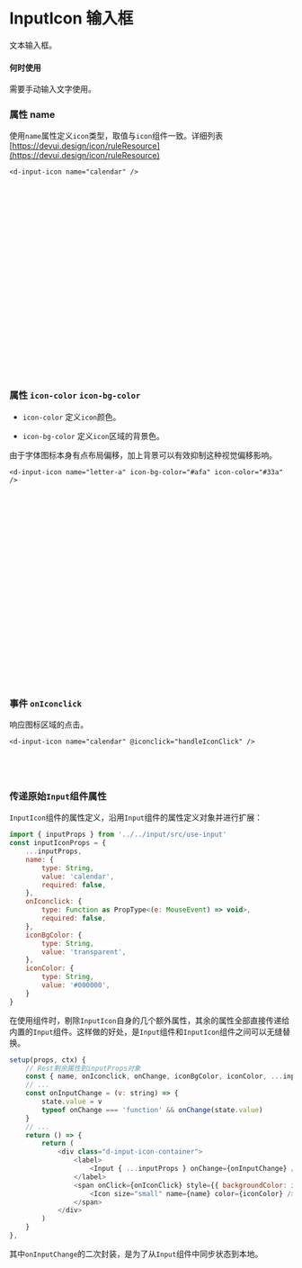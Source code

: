 # InputIcon 输入框

文本输入框。

#### 何时使用

需要手动输入文字使用。

<script lang="ts">
import { defineComponent, ref } from 'vue'
export default defineComponent({
  setup() {

    const eventValue = ref<string>('')
    const handleIconClick = (val: string) => {
        console.log(eventValue.value = val)
        alert('AHHHH~!! InputIcon!!!!')
    }

    return {
      eventValue,
      handleIconClick,
    }
  }
})
</script>

### 属性 name

使用`name`属性定义`icon`类型，取值与`icon`组件一致。详细列表[https://devui.design/icon/ruleResource](https://devui.design/icon/ruleResource)

```vue
<d-input-icon name="calendar" />
```

<div style="max-width: 300px; padding: 20px; display:flex; flex-direction: column; justify-content: space-around; height: 300px;">
<d-input-icon modelValue="calendar" name="calendar" />
<d-input-icon modelValue="code" name="code" />
<d-input-icon modelValue="close" name="close" />
<d-input-icon modelValue="edit" name="edit" />
<d-input-icon modelValue="buy" name="buy" />
<d-input-icon modelValue="letter-a" name="letter-a" />
</div>

### 属性 `icon-color` `icon-bg-color`

- `icon-color` 定义`icon`颜色。

- `icon-bg-color` 定义`icon`区域的背景色。

由于字体图标本身有点布局偏移，加上背景可以有效抑制这种视觉偏移影响。

```vue
<d-input-icon name="letter-a" icon-bg-color="#afa" icon-color="#33a" />
```

<div style="max-width: 300px; padding: 20px; display: flex; flex-direction: column; justify-content: space-around; height: 300px;">
<d-input-icon modelValue="calendar" name="calendar" icon-bg-color="#afa" icon-color="#33a"/>
<d-input-icon modelValue="code" name="code" icon-bg-color="#afa" icon-color="#33a" />
<d-input-icon modelValue="close" name="close" icon-bg-color="#afa" icon-color="#33a" />
<d-input-icon modelValue="edit" name="edit" icon-bg-color="#afa" icon-color="#33a" />
<d-input-icon modelValue="buy" name="buy" icon-bg-color="#afa" icon-color="#33a" />
<d-input-icon modelValue="letter-a" name="letter-a" icon-bg-color="#afa" icon-color="#33a" />
</div>

### 事件 `onIconclick`

响应图标区域的点击。

```vue
<d-input-icon name="calendar" @iconclick="handleIconClick" />
```

<div style="max-width: 300px; padding: 20px; display: flex; flex-direction: column; justify-content: space-around;">
<d-input-icon name="calendar" modelValue="click the icon --->" @iconclick="handleIconClick" />
</div>

### 传递原始`Input`组件属性

`InputIcon`组件的属性定义，沿用`Input`组件的属性定义对象并进行扩展：

```js
import { inputProps } from '../../input/src/use-input'
const inputIconProps = {
    ...inputProps,
    name: {
        type: String,
        value: 'calendar',
        required: false,
    },
    onIconclick: {
        type: Function as PropType<(e: MouseEvent) => void>,
        required: false,
    },
    iconBgColor: {
        type: String,
        value: 'transparent',
    },
    iconColor: {
        type: String,
        value: '#000000',
    }
}
```

在使用组件时，剔除`InputIcon`自身的几个额外属性，其余的属性全部直接传递给内置的`Input`组件。这样做的好处，是`Input`组件和`InputIcon`组件之间可以无缝替换。

```js
setup(props, ctx) {
    // Rest剩余属性到inputProps对象
    const { name, onIconclick, onChange, iconBgColor, iconColor, ...inputProps } = props
    // ...
    const onInputChange = (v: string) => {
        state.value = v
        typeof onChange === 'function' && onChange(state.value)
    }
    // ...
    return () => {
        return (
            <div class="d-input-icon-container">
                <label>
                    <Input { ...inputProps } onChange={onInputChange} />
                </label>
                <span onClick={onIconClick} style={{ backgroundColor: iconBgColor }}>
                    <Icon size="small" name={name} color={iconColor} />
                </span>
            </div>
        )
    }
},
```

其中`onInputChange`的二次封装，是为了从`Input`组件中同步状态到本地。
